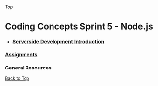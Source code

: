 ###### Top
# Coding Concepts Sprint 5 - Node.js

* ### [Serverside Development Introduction](./nowhere.md)

### [Assignments](./nowhere.md)

### General Resources 

[Back to Top](#Top)
